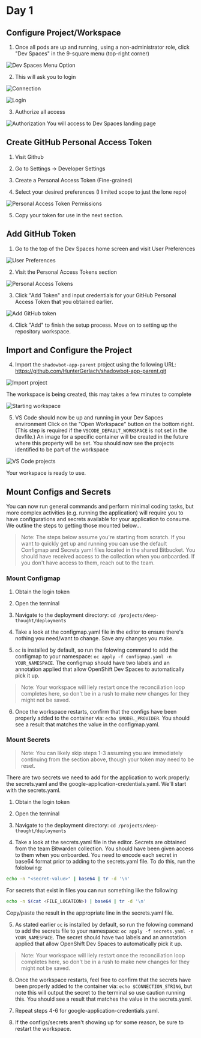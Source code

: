 # Day 1

## Configure Project/Workspace

1. Once all pods are up and running, using a non-administrator role, click "Dev Spaces" in the 9-square menu (top-right corner)

![Dev Spaces Menu Option](../images/dev-spaces-menu-option.png)

2. This will ask you to login

![Connection](../images/connect.png)

![Login](../images/login.png)

3. Authorize all access

![Authorization](../images/authorization.png)
You will access to Dev Spaces landing page

## Create GitHub Personal Access Token

1. Visit Github

2. Go to Settings -> Developer Settings

3. Create a Personal Access Token (Fine-grained)

4. Select your desired preferences (I limited scope to just the lone repo)

![Personal Access Token Permissions](../images/token-permissions.png)

5. Copy your token for use in the next section.

## Add GitHub Token

1. Go to the top of the Dev Spaces home screen and visit User Preferences

![User Preferences](../images/user-prefs.png)

2. Visit the Personal Access Tokens section

![Personal Access Tokens](../images/personal-access-tokens.png)

3. Click "Add Token" and input credentials for your GitHub Personal Access Token that you obtained earlier.

![Add GitHub token](../images/add-github-token.png)

4. Click "Add" to finish the setup process. Move on to setting up the repository workspace.

## Import and Configure the Project

4. Import the `shadowbot-app-parent` project using the following URL: https://github.com/HunterGerlach/shadowbot-app-parent.git

![Import project](../images/import-project.png)

The workspace is being created, this may takes a few minutes to complete

![Starting workspace](../images/starting-workspace.png)

5. VS Code should now be up and running in your Dev Sapces environment
   Click on the "Open Workspace" button on the bottom right. (This step is required if the `VSCODE_DEFAULT_WORKSPACE` is not set in the devfile.)
   An image for a specific container will be created in the future where this property will be set.
   You should now see the projects identified to be part of the workspace

![VS Code projects](../images/vscode.png)

Your workspace is ready to use.

## Mount Configs and Secrets

You can now run general commands and perform minimal coding tasks, but more complex activities (e.g. running the application) will require you to have configurations and secrets available for your application to consume. We outline the steps to getting those mounted below...

> Note: The steps below assume you're starting from scratch. If you want to quickly get up and running you can use the default Configmap and Secrets yaml files located in the shared Bitbucket. You should have received access to the collection when you onboarded. If you don't have access to them, reach out to the team.

### Mount Configmap

1. Obtain the login token

2. Open the terminal

3. Navigate to the deployment directory: `cd /projects/deep-thought/deployments`

4. Take a look at the configmap.yaml file in the editor to ensure there's nothing you need/want to change. Save any changes you make.

5. `oc` is installed by default, so run the folowing command to add the configmap to your namespace: `oc apply -f configmap.yaml -n YOUR_NAMESPACE`. The configmap should have two labels and an annotation applied that allow OpenShift Dev Spaces to automatically pick it up.

> Note: Your workspace will liely restart once the reconciliation loop completes here, so don't be in a rush to make new changes for they might not be saved.

6. Once the workspace restarts, confirm that the configs have been properly added to the container via: `echo $MODEL_PROVIDER`. You should see a result that matches the value in the configmap.yaml.

### Mount Secrets

> Note: You can likely skip steps 1-3 assuming you are immediately continuing from the section above, though your token may need to be reset.

There are two secrets we need to add for the application to work properly: the secrets.yaml and the google-application-credentials.yaml. We'll start with the secrets.yaml.

1. Obtain the login token

2. Open the terminal

3. Navigate to the deployment directory: `cd /projects/deep-thought/deployments`

4. Take a look at the secrets.yaml file in the editor. Secrets are obtained from the team Bitwarden collection. You should have been given access to them when you onboarded. You need to encode each secret in base64 format prior to adding to the secrets.yaml file. To do this, run the fololowing:

```sh
echo -n "<secret-value>" | base64 | tr -d '\n'
```

For secrets that exist in files you can run something like the following:

```sh
echo -n $(cat <FILE_LOCATION>) | base64 | tr -d '\n'
```

Copy/paste the result in the appropriate line in the secrets.yaml file.

5. As stated earlier `oc` is installed by default, so run the folowing command to add the secrets file to your namespace: `oc apply -f secrets.yaml -n YOUR_NAMESPACE`. The secret should have two labels and an annotation applied that allow OpenShift Dev Spaces to automatically pick it up.

> Note: Your workspace will liely restart once the reconciliation loop completes here, so don't be in a rush to make new changes for they might not be saved.

6. Once the workspace restarts, feel free to confirm that the secrets have been properly added to the container via: `echo $CONNECTION_STRING`, but note this will output the secret to the terminal so use caution running this. You should see a result that matches the value in the secrets.yaml.

7. Repeat steps 4-6 for google-application-credentials.yaml.

8. If the configs/secrets aren't showing up for some reason, be sure to restart the workspace.
